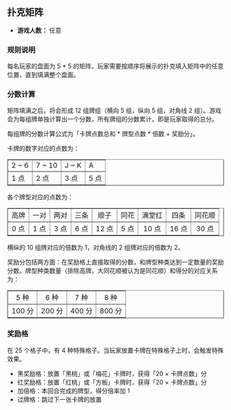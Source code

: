 ## 扑克矩阵

- **游戏人数：** 任意

### 规则说明

每名玩家的盘面为 5 * 5 的矩阵，玩家需要按顺序将展示的扑克填入矩阵中的任意位置，直到填满整个盘面。

### 分数计算

矩阵填满之后，将会形成 12 组牌组（横向 5 组，纵向 5 组，对角线 2 组）。游戏会为每组牌单独计算出一个分数，所有牌组的分数累计，即是玩家取得的总分。

每组牌的分数计算公式为「卡牌点数总和 * 牌型点数 * 倍数 + 奖励分」。

卡牌的数字对应的点数为：

<table align="center" border="1px solid #ccc" cellpadding="5" cellspacing="1">
  <tbody>
    <tr>
      <td align=\"center\">2 ~ 6</td>
      <td align=\"center\">7 ~ 10</td>
      <td align=\"center\">J ~ K</td>
      <td align=\"center\">A</td>
    </tr>
    <tr>
      <td align=\"center\">1 点</td>
      <td align=\"center\">2 点</td>
      <td align=\"center\">3 点</td>
      <td align=\"center\">5 点</td>
    </tr>
  </tbody>
</table>

各个牌型对应的点数为：

<table align="center" border="1px solid #ccc" cellpadding="5" cellspacing="1">
  <tbody>
    <tr>
      <td align="center">高牌</td>
      <td align="center">一对</td>
      <td align="center">两对</td>
      <td align="center">三条</td>
      <td align="center">顺子</td>
      <td align="center">同花</td>
      <td align="center">满堂红</td>
      <td align="center">四条</td>
      <td align="center">同花顺</td>
    </tr>
    <tr>
      <td align="center">0 点</td>
      <td align="center">1 点</td>
      <td align="center">3 点</td>
      <td align="center">6 点</td>
      <td align="center">12 点</td>
      <td align="center">5 点</td>
      <td align="center">10 点</td>
      <td align="center">16 点</td>
      <td align="center">30 点</td>
    </tr>
  </tbody>
</table>

横纵的 10 组牌对应的倍数为 1，对角线的 2 组牌对应的倍数为 2。

奖励分包括两方面：在奖励格上直接取得的分数，和牌型种类达到一定数量的奖励分数。牌型种类数量（排除高牌，大同花顺被认为是同花顺）和得分的对应关系为：

<table align="center" border="1px solid #ccc" cellpadding="5" cellspacing="1">
  <tbody>
    <tr>
      <td align="center">5 种</td>
      <td align="center">6 种</td>
      <td align="center">7 种</td>
      <td align="center">8 种</td>
    </tr>
    <tr>
      <td align="center">100 分</td>
      <td align="center">200 分</td>
      <td align="center">400 分</td>
      <td align="center">800 分</td>
    </tr>
  </tbody>
</table>

### 奖励格

在 25 个格子中，有 4 种特殊格子。当玩家放置卡牌在特殊格子上时，会触发特殊效果。

- 黑奖励格：放置「黑桃」或「梅花」卡牌时，获得「20 × 卡牌点数」分
- 红奖励格：放置「红桃」或「方板」卡牌时，获得「20 × 卡牌点数」分
- 加倍格：本回合完成的牌型，得分倍率加 1
- 过牌格：跳过下一张卡牌的放置

